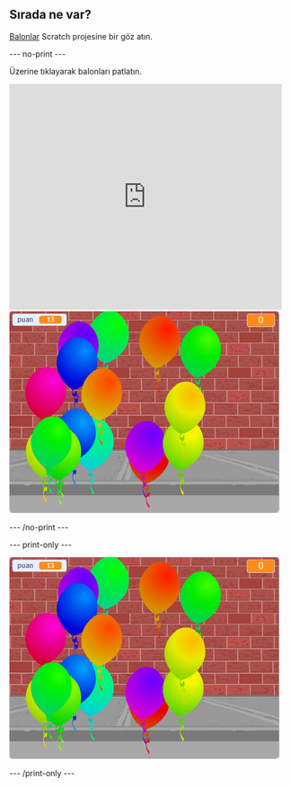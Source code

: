 ## Sırada ne var?

[Balonlar](https://projects.raspberrypi.org/en/projects/balloons) Scratch projesine bir göz atın.

\--- no-print \---

Üzerine tıklayarak balonları patlatın.

<div class="scratch-preview">
  <iframe allowtransparency="true" width="485" height="402" src="https://scratch.mit.edu/projects/embed/299206746/?autostart=false" frameborder="0" scrolling="no"></iframe>
  <img src="images/balloons-final.png">
</div>

\--- /no-print \---

\--- print-only \---

![tamamlanmış proje](images/balloons-final.png)

\--- /print-only \---